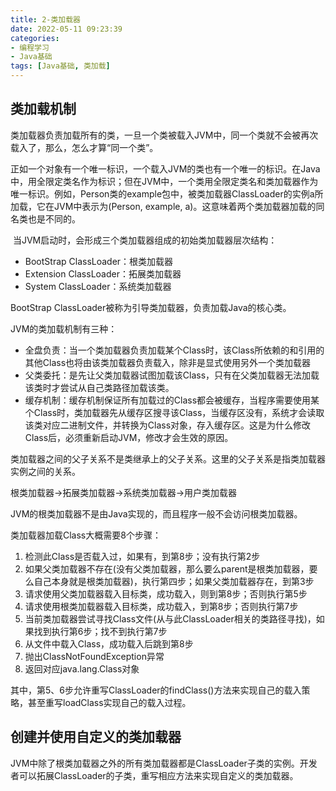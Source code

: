 ```yaml
---
title: 2-类加载器
date: 2022-05-11 09:23:39
categories: 
- 编程学习
- Java基础
tags: [Java基础, 类加载]
---
```


## 类加载机制

类加载器负责加载所有的类，一旦一个类被载入JVM中，同一个类就不会被再次载入了，那么，怎么才算“同一个类”。

正如一个对象有一个唯一标识，一个载入JVM的类也有一个唯一的标识。在Java中，用全限定类名作为标识；但在JVM中，一个类用全限定类名和类加载器作为唯一标识。例如，Person类的example包中，被类加载器ClassLoader的实例a所加载，它在JVM中表示为(Person, example, a)。这意味着两个类加载器加载的同名类也是不同的。

​		当JVM启动时，会形成三个类加载器组成的初始类加载器层次结构：

- BootStrap ClassLoader：根类加载器
- Extension ClassLoader：拓展类加载器
- System ClassLoader：系统类加载器

BootStrap ClassLoader被称为引导类加载器，负责加载Java的核心类。

JVM的类加载机制有三种：

- 全盘负责：当一个类加载器负责加载某个Class时，该Class所依赖的和引用的其他Class也将由该类加载器负责载入，除非是显式使用另外一个类加载器
- 父类委托：是先让父类加载器试图加载该Class，只有在父类加载器无法加载该类时才尝试从自己类路径加载该类。
- 缓存机制：缓存机制保证所有加载过的Class都会被缓存，当程序需要使用某个Class时，类加载器先从缓存区搜寻该Class，当缓存区没有，系统才会读取该类对应二进制文件，并转换为Class对象，存入缓存区。这是为什么修改Class后，必须重新启动JVM，修改才会生效的原因。

类加载器之间的父子关系不是类继承上的父子关系。这里的父子关系是指类加载器实例之间的关系。

根类加载器->拓展类加载器->系统类加载器->用户类加载器

JVM的根类加载器不是由Java实现的，而且程序一般不会访问根类加载器。



类加载器加载Class大概需要8个步骤：

1. 检测此Class是否载入过，如果有，到第8步；没有执行第2步
2. 如果父类加载器不存在(没有父类加载器，那么要么parent是根类加载器，要么自己本身就是根类加载器)，执行第四步；如果父类加载器存在，到第3步
3. 请求使用父类加载器载入目标类，成功载入，则到第8步；否则执行第5步
4. 请求使用根类加载器载入目标类，成功载入，到第8步；否则执行第7步
5. 当前类加载器尝试寻找Class文件(从与此ClassLoader相关的类路径寻找)，如果找到执行第6步；找不到执行第7步
6. 从文件中载入Class，成功载入后跳到第8步
7. 抛出ClassNotFoundException异常
8. 返回对应java.lang.Class对象

其中，第5、6步允许重写ClassLoader的findClass()方法来实现自己的载入策略，甚至重写loadClass实现自己的载入过程。



## 创建并使用自定义的类加载器

JVM中除了根类加载器之外的所有类加载器都是ClassLoader子类的实例。开发者可以拓展ClassLoader的子类，重写相应方法来实现自定义的类加载器。



